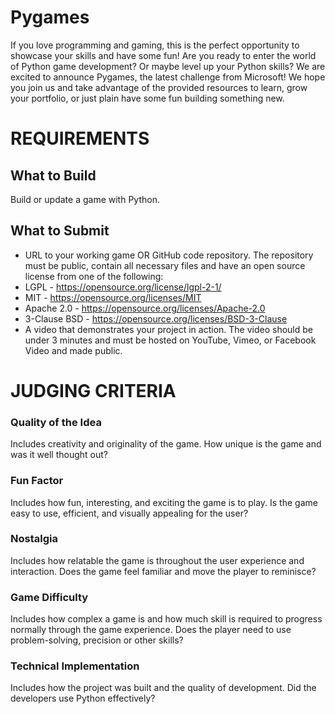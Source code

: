 # Pygames
If you love programming and gaming, this is the perfect opportunity to showcase your skills and have some fun!
Are you ready to enter the world of Python game development? Or maybe level up your Python skills?
We are excited to announce Pygames, the latest challenge from Microsoft! We hope you join us and take advantage of the provided resources to learn, grow your portfolio, or just plain have some fun building something new.

# REQUIREMENTS

## What to Build 
Build or update a game with Python. 

## What to Submit 
- URL to your working game OR GitHub code repository. The repository must be public, contain all necessary files and have an open source license from one of the following:
 - LGPL - https://opensource.org/license/lgpl-2-1/
 - MIT - https://opensource.org/licenses/MIT 
 - Apache 2.0 - https://opensource.org/licenses/Apache-2.0 
 - 3-Clause BSD - https://opensource.org/licenses/BSD-3-Clause
- A video that demonstrates your project in action. The video should be under 3 minutes and must be hosted on YouTube, Vimeo, or Facebook Video and made public.

# JUDGING CRITERIA

### Quality of the Idea
Includes creativity and originality of the game. How unique is the game and was it well thought out?

### Fun Factor
Includes how fun, interesting, and exciting the game is to play. Is the game easy to use, efficient, and visually appealing for the user?

### Nostalgia
Includes how relatable the game is throughout the user experience and interaction. Does the game feel familiar and move the player to reminisce?

### Game Difficulty
Includes how complex a game is and how much skill is required to progress normally through the game experience. Does the player need to use problem-solving, precision or other skills?

### Technical Implementation
Includes how the project was built and the quality of development. Did the developers use Python effectively?
